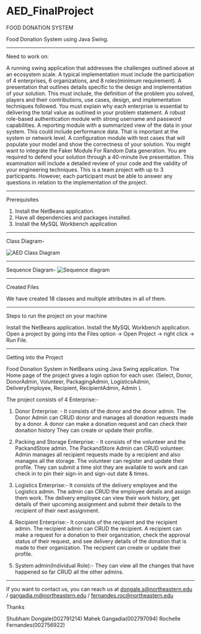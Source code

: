 # AED_FinalProject
FOOD DONATION SYSTEM

Food Donation System using Java Swing.

-------------------------------------------------------------------------------------------------------------------------------

Need to work on:
 
A running swing application that addresses the challenges outlined above at an ecosystem scale. 
A typical implementation must include the participation of 4 enterprises, 6 organizations, and 8 roles(minimum requirement).
A presentation that outlines details specific to the design and implementation of your solution. This must include, the definition of the problem you solved, players and their contributions, use cases, design, and implementation techniques followed.
You must explain why each enterprise is essential to delivering the total value as outlined in your problem statement.
A robust role-based authentication module with strong username and password capabilities.
A reporting module with a summarized view of the data in your system. This could include performance data. That is important at the system or network level.
A configuration module with test cases that will populate your model and show the correctness of your solution.
You might want to integrate the Faker Module For Random Data generation.
You are required to defend your solution through a 40-minute live presentation. This examination will include a detailed review of your code and the validity of your engineering techniques. 
This is a team project with up to 3 participants. However, each participant must be able to answer any questions in relation to the implementation of the project.

-------------------------------------------------------------------------------------------------------------------------------

Prerequisites

1. Install the NetBeans application.
2. Have all dependencies and packages installed.
3. Install the  MySQL  Workbench application

-------------------------------------------------------------------------------------------------------------------------------
Class Diagram-

![AED Class Diagram](https://user-images.githubusercontent.com/114768127/206957229-fe103336-c1dc-47d9-a9ae-525e9c8dead8.jpeg)

-------------------------------------------------------------------------------------------------------------------------------
Sequence Diagram-
![Sequence diagram](https://user-images.githubusercontent.com/114768127/206957870-45ae6101-6003-4581-9ba9-9588f5111530.jpeg)

-------------------------------------------------------------------------------------------------------------------------------
Created Files

We have created 18 classes and multiple attributes in all of them.

-------------------------------------------------------------------------------------------------------------------------------

Steps to run the project on your machine

Install the NetBeans application.
Install the MySQL Workbench application.
Open a project by going into the Files option -> Open Project -> right click -> Run File.

-------------------------------------------------------------------------------------------------------------------------------

Getting into the Project

Food Donation System in NetBeans using Java Swing application. 
The Home page of the project gives a login option for each user.
(Select, Donor, DonorAdmin, Volunteer, PackagingAdmin, LogisticsAdmin, DeliveryEmployee, Recipient, RecipientAdmin, Admin ).

The project consists of 4 Enterprise:-
1. Donor Enterprise: -
It consists of the donor and the donor admin.
The Donor Admin can CRUD donor and manages all donation requests made by a donor.
A donor can make a donation request and can check their donation history 
They can create or update their profile.

2. Packing and Storage Enterprise: -
 It consists of the volunteer and the PackandStore admin. 
The PackandStore Admin can CRUD volunteer. 
Admin manages all recipient requests made by a recipient and also manages all the storage.
The volunteer can register and update their profile. 
They can submit a time slot they are available to work and can check in to pin their sign-in and sign-out date & times.

3. Logistics Enterprise:-
 It consists of the delivery employee and the Logistics admin.
 The admin can CRUD the employee details and assign them work.
The delivery employee can view their work history, get details of their upcoming assignment and submit their details to the recipient of their next assignment.

4. Recipient Enterprise:-
 It consists of the recipient and the recipient admin.
The recipient admin can CRUD the recipient.
 A recipient can make a request for a donation to their organization, check the approval status of their request, and see delivery details of the donation that is made to their organization.
The recipient can create or update their profile.

5. System admin(Individual Role):-
They can view all the changes that have happened so far
CRUD all the other admins.
 
----------------------------------------------------------------------------------------------------------------------

If you want to contact us, you can reach us at dongale.s@northeastern.edu / gangadia.m@northeastern.edu / fernandes.roc@northeastern.edu 

Thanks

Shubham Dongale(002791214)
Mahek Gangadia(002797094)
Rochelle Fernandes(002756922)
